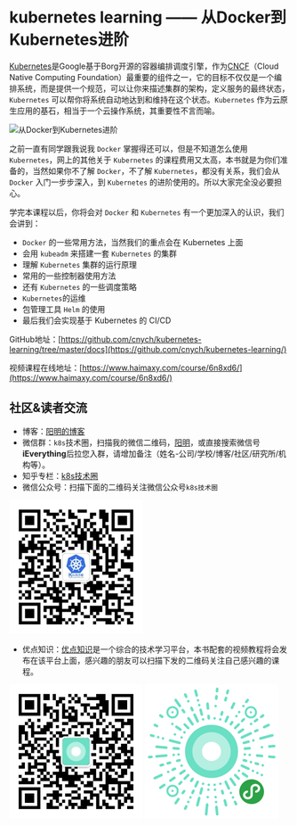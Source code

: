 # kubernetes learning —— 从Docker到Kubernetes进阶

[Kubernetes](http://kubernetes.io/)是Google基于Borg开源的容器编排调度引擎，作为[CNCF](http://cncf.io/)（Cloud Native Computing Foundation）最重要的组件之一，它的目标不仅仅是一个编排系统，而是提供一个规范，可以让你来描述集群的架构，定义服务的最终状态，`Kubernetes` 可以帮你将系统自动地达到和维持在这个状态。`Kubernetes` 作为云原生应用的基石，相当于一个云操作系统，其重要性不言而喻。

![从Docker到Kubernetes进阶](http://sdn.haimaxy.com/covers/2018/4/21/c4082e0f09c746aa848279a2567cffed.png)

之前一直有同学跟我说我 `Docker` 掌握得还可以，但是不知道怎么使用 `Kubernetes`，网上的其他关于 `Kubernetes` 的课程费用又太高，本书就是为你们准备的，当然如果你不了解 `Docker`，不了解 `Kubernetes`，都没有关系，我们会从 `Docker` 入门一步步深入，到 `Kubernetes` 的进阶使用的。所以大家完全没必要担心。

学完本课程以后，你将会对 `Docker` 和 `Kubernetes` 有一个更加深入的认识，我们会讲到：

* `Docker` 的一些常用方法，当然我们的重点会在 Kubernetes 上面
* 会用 `kubeadm` 来搭建一套 `Kubernetes` 的集群
* 理解 `Kubernetes` 集群的运行原理
* 常用的一些控制器使用方法
* 还有 `Kubernetes` 的一些调度策略
* `Kubernetes`的运维
* 包管理工具 `Helm` 的使用
* 最后我们会实现基于 Kubernetes 的 CI/CD


GitHub地址：[https://github.com/cnych/kubernetes-learning/tree/master/docs](https://github.com/cnych/kubernetes-learning/)

视频课程在线地址：[https://www.haimaxy.com/course/6n8xd6/](https://www.haimaxy.com/course/6n8xd6/)


## 社区&读者交流

* 博客：[阳明的博客](https://blog.qikqiak.com/)
* 微信群：`k8s`技术圈，扫描我的微信二维码，[阳明](https://blog.qikqiak.com/page/about/)，或直接搜索微信号**iEverything**后拉您入群，请增加备注（姓名-公司/学校/博客/社区/研究所/机构等）。
* 知乎专栏：[k8s技术圈](https://zhuanlan.zhihu.com/kube100)
* 微信公众号：扫描下面的二维码关注微信公众号`k8s技术圈`

![k8s公众帐号](./docs/images/k8s-qrcode.png)

* 优点知识：[优点知识](https://www.haimaxy.com/)是一个综合的技术学习平台，本书配套的视频教程将会发布在该平台上面，感兴趣的朋友可以扫描下发的二维码关注自己感兴趣的课程。

![优点知识服务号](./docs/images/ydzs-qrcode.png)
![优点知识小程序](./docs/images/ydzs-xcx.png)

